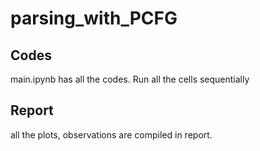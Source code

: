 # parsing_with_PCFG
## Codes
main.ipynb has all the codes. Run all the cells sequentially
## Report
all the plots, observations are compiled in report.
